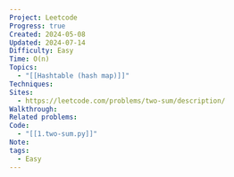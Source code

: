```yaml
---
Project: Leetcode
Progress: true
Created: 2024-05-08
Updated: 2024-07-14
Difficulty: Easy
Time: O(n)
Topics:
  - "[[Hashtable (hash map)]]"
Techniques: 
Sites:
  - https://leetcode.com/problems/two-sum/description/
Walkthrough: 
Related problems: 
Code:
  - "[[1.two-sum.py]]"
Note: 
tags:
  - Easy
---
```

